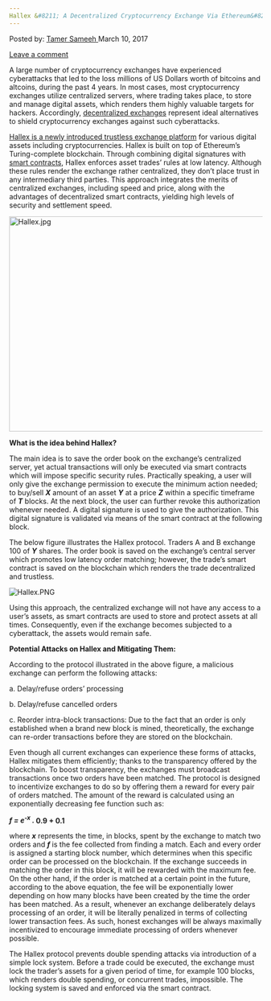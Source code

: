 ```yaml
---
Hallex &#8211; A Decentralized Cryptocurrency Exchange Via Ethereum&#8217;s Turing-Complete Blockchain
---
```

<article class="post-listing post-18530 post type-post status-publish format-standard has-post-thumbnail hentry category-deepdot-news tag-blockchain tag-cryptocurrency tag-decentralized tag-ethereums tag-exchange tag-hallex tag-turingcomplete">
<div class="post-inner">
<p class="post-meta">
<span>Posted by: <a href="https://www.deepdotweb.com/author/tamersameeh/" title="">Tamer Sameeh </a></span>
<span>March 10, 2017</span>

<span><a href="https://www.deepdotweb.com/2017/03/10/hallex-decentralized-cryptocurrency-exchange-via-ethereums-turing-complete-blockchain/#respond">Leave a comment</a></span>
</p>
<div class="clear"></div>
<div class="entry">
<p>A large number of cryptocurrency exchanges have experienced cyberattacks that led to the loss millions of US Dollars worth of bitcoins and altcoins, during the past 4 years. In most cases, most cryptocurrency exchanges utilize centralized servers, where trading takes place, to store and manage digital assets, which renders them highly valuable targets for hackers. Accordingly, <a href="https://www.deepdotweb.com/2016/10/04/decentralized-exchanges-goxed-no/">decentralized exchanges</a> represent ideal alternatives to shield cryptocurrency exchanges against such cyberattacks.</p>
<p><a href="https://papers.ssrn.com/sol3/papers2.cfm?abstract_id=2917078">Hallex is a newly introduced trustless exchange platform</a> for various digital assets including cryptocurrencies. Hallex is built on top of Ethereum&#8217;s Turing-complete blockchain. Through combining digital signatures with <a href="https://www.deepdotweb.com/2017/01/15/overview-smart-contract-scripting-cryptocurrency-blockchains/">smart contracts</a>, Hallex enforces asset trades&#8217; rules at low latency. Although these rules render the exchange rather centralized, they don&#8217;t place trust in any intermediary third parties. This approach integrates the merits of centralized exchanges, including speed and price, along with the advantages of decentralized smart contracts, yielding high levels of security and settlement speed.</p>
<p><img class="wp-image-18537 aligncenter" src="https://www.deepdotweb.com/wp-content/uploads/2017/03/hallex-jpg.jpeg" alt="Hallex.jpg" width="642" height="428" srcset="https://www.deepdotweb.com/wp-content/uploads/2017/03/hallex-jpg.jpeg 1000w, https://www.deepdotweb.com/wp-content/uploads/2017/03/hallex-jpg-300x200.jpeg 300w" sizes="(max-width: 642px) 100vw, 642px" /></p>
<p><strong>What is the idea behind Hallex?</strong></p>
<p>The main idea is to save the order book on the exchange&#8217;s centralized server, yet actual transactions will only be executed via smart contracts which will impose specific security rules. Practically speaking, a user will only give the exchange permission to execute the minimum action needed; to buy/sell <strong><em>X</em></strong> amount of an asset <strong><em>Y</em></strong> at a price <strong><em>Z</em></strong> within a specific timeframe of <strong><em>T</em></strong> blocks. At the next block, the user can further revoke this authorization whenever needed. A digital signature is used to give the authorization. This digital signature is validated via means of the smart contract at the following block.</p>
<p>The below figure illustrates the Hallex protocol. Traders A and B exchange 100 of <strong><em>Y</em></strong> shares. The order book is saved on the exchange&#8217;s central server which promotes low latency order matching; however, the trade&#8217;s smart contract is saved on the blockchain which renders the trade decentralized and trustless.</p>
<p><img class="wp-image-18538 aligncenter" src="https://www.deepdotweb.com/wp-content/uploads/2017/03/hallex-png.png" alt="Hallex.PNG" srcset="https://www.deepdotweb.com/wp-content/uploads/2017/03/hallex-png.png 754w, https://www.deepdotweb.com/wp-content/uploads/2017/03/hallex-png-300x138.png 300w, https://www.deepdotweb.com/wp-content/uploads/2017/03/hallex-png-272x125.png 272w" sizes="(max-width: 754px) 100vw, 754px" /></p>
<p>Using this approach, the centralized exchange will not have any access to a user&#8217;s assets, as smart contracts are used to store and protect assets at all times. Consequently, even if the exchange becomes subjected to a cyberattack, the assets would remain safe.</p>
<p><strong>Potential Attacks on Hallex and Mitigating Them:</strong></p>
<p>According to the protocol illustrated in the above figure, a malicious exchange can perform the following attacks:</p>
<p>a. Delay/refuse orders&#8217; processing</p>
<p>b. Delay/refuse cancelled orders</p>
<p>c. Reorder intra-block transactions: Due to the fact that an order is only established when a brand new block is mined, theoretically, the exchange can re-order transactions before they are stored on the blockchain.</p>
<p>Even though all current exchanges can experience these forms of attacks, Hallex mitigates them efficiently; thanks to the transparency offered by the blockchain. To boost transparency, the exchanges must broadcast transactions once two orders have been matched. The protocol is designed to incentivize exchanges to do so by offering them a reward for every pair of orders matched. The amount of the reward is calculated using an exponentially decreasing fee function such as:</p>
<p><strong><em>f = e<sup>-x</sup> . </em>0.9 + 0.1</strong></p>
<p>where <strong><em>x</em></strong> represents the time, in blocks, spent by the exchange to match two orders and <strong><em>f</em></strong> is the fee collected from finding a match. Each and every order is assigned a starting block number, which determines when this specific order can be processed on the blockchain. If the exchange succeeds in matching the order in this block, it will be rewarded with the maximum fee. On the other hand, if the order is matched at a certain point in the future, according to the above equation, the fee will be exponentially lower depending on how many blocks have been created by the time the order has been matched. As a result, whenever an exchange deliberately delays processing of an order, it will be literally penalized in terms of collecting lower transaction fees. As such, honest exchanges will be always maximally incentivized to encourage immediate processing of orders whenever possible.</p>
<p>The Hallex protocol prevents double spending attacks via introduction of a simple lock system. Before a trade could be executed, the exchange must lock the trader&#8217;s assets for a given period of time, for example 100 blocks, which renders double spending, or concurrent trades, impossible. The locking system is saved and enforced via the smart contract.</p>
</div>
<span style="display:none"><a href="https://www.deepdotweb.com/tag/blockchain/" rel="tag">blockchain</a> <a href="https://www.deepdotweb.com/tag/cryptocurrency/" rel="tag">cryptocurrency</a> <a href="https://www.deepdotweb.com/tag/decentralized/" rel="tag">decentralized</a> <a href="https://www.deepdotweb.com/tag/ethereums/" rel="tag">ethereums</a> <a href="https://www.deepdotweb.com/tag/exchange/" rel="tag">exchange</a> <a href="https://www.deepdotweb.com/tag/hallex/" rel="tag">hallex</a> <a href="https://www.deepdotweb.com/tag/turingcomplete/" rel="tag">turingcomplete</a></span> <span style="display:none" class="updated">2017-03-10</span>
<div style="display:none" class="vcard author" itemprop="author" itemscope itemtype="http://schema.org/Person"><strong class="fn" itemprop="name"><a href="https://www.deepdotweb.com/author/tamersameeh/" title="Posts by Tamer Sameeh" rel="author">Tamer Sameeh</a></strong></div>
</div>
</article>

